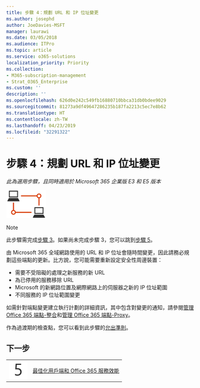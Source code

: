 ```yaml
---
title: 步驟 4：規劃 URL 和 IP 位址變更
ms.author: josephd
author: JoeDavies-MSFT
manager: laurawi
ms.date: 03/05/2018
ms.audience: ITPro
ms.topic: article
ms.service: o365-solutions
localization_priority: Priority
ms.collection:
- M365-subscription-management
- Strat_O365_Enterprise
ms.custom: ''
description: ''
ms.openlocfilehash: 626d0e242c549fb16880710bbca31db0bdee9029
ms.sourcegitcommit: 81273a9df49647286235b187fa2213c5ec7e8b62
ms.translationtype: HT
ms.contentlocale: zh-TW
ms.lasthandoff: 04/23/2019
ms.locfileid: "32291322"
---
```

# <a name="step-4-plan-for-url-and-ip-address-changes"></a>步驟 4：規劃 URL 和 IP 位址變更

*此為選用步驟，且同時適用於 Microsoft 365 企業版 E3 和 E5 版本*

![](./media/deploy-foundation-infrastructure/networking_icon-small.png)

>[!Note]
>此步驟需完成[步驟 3](networking-configure-proxies-firewalls.md)。如果尚未完成步驟 3，您可以跳到[步驟 5](networking-optimize-tcp-performance.md)。
>

由 Microsoft 365 全域網路使用的 URL 和 IP 位址會隨時間變更，因此請務必規劃這些端點的更新。比方說，您可能需要重新設定安全性周邊裝置：

- 需要不受阻礙的處理之新服務的新 URL
- 為已停用的服務移除 URL
- Microsoft 的新網路位置及網際網路上的伺服器之新的 IP 位址範圍 
- 不同服務的 IP 位址範圍變更

如需針對端點變更建立執行計劃的詳細資訊，其中包含對變更的通知，請參閱[管理 Office 365 端點-整合](https://support.office.com/article/Managing-Office-365-endpoints-99cab9d4-ef59-4207-9f2b-3728eb46bf9a?ui=en-US#ID0EABAAA=2._Proxies&ID0EAEAAA=3._Integration)和[管理 Office 365 端點-Proxy](https://support.office.com/article/Managing-Office-365-endpoints-99cab9d4-ef59-4207-9f2b-3728eb46bf9a#ID0EABAAA=2._Proxies&ID0EAEAAA=2._Proxies)。

作為過渡期的檢查點，您可以看到此步驟的[允出準則](networking-exit-criteria.md#crit-networking-step4)。

## <a name="next-step"></a>下一步

|||
|:-------|:-----|
|![](./media/stepnumbers/Step5.png)|[最佳化用戶端和 Office 365 服務效能](networking-optimize-tcp-performance.md)|
